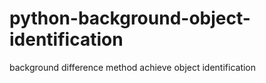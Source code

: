 # python-background-object-identification
background difference method achieve object identification
